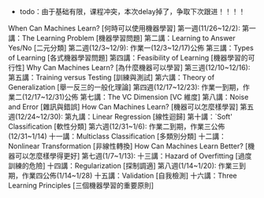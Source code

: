 

*  todo：由于基础有限，课程冲突，本次delay掉了，争取下次跟进！！！！

When Can Machines Learn? [何時可以使用機器學習]
第一週(11/26~12/2): 
第一講：The Learning Problem [機器學習問題] 
第二講：Learning to Answer Yes/No [二元分類]
第二週(12/3~12/9): 
作業一(12/3~12/17)公佈 
第三講：Types of Learning [各式機器學習問題] 
第四講：Feasibility of Learning [機器學習的可行性]
Why Can Machines Learn? [為什麼機器可以學習]
第三週(12/10~12/16): 
第五講：Training versus Testing [訓練與測試] 
第六講：Theory of Generalization [舉一反三的一般化理論]
第四週(12/17~12/23): 
作業一到期，作業二(12/17~12/31)公佈 
第七講：The VC Dimension [VC 維度] 
第八講：Noise and Error [雜訊與錯誤]
How Can Machines Learn? [機器可以怎麼樣學習]
第五週(12/24~12/30): 
第九講：Linear Regression [線性迴歸] 
第十講：`Soft' Classification [軟性分類]
第六週(12/31~1/6): 
作業二到期，作業三公佈(12/31~1/14) 
十一講：Multiclass Classification [多類別分類] 
十二講：Nonlinear Transformation [非線性轉換]
How Can Machines Learn Better? [機器可以怎麼樣學得更好]
第七週(1/7~1/13): 
十三講：Hazard of Overfitting [過度訓練的危險] 
十四講：Regularization [探制調適]
第八週(1/14~1/20): 
作業三到期，作業四公佈(1/14~1/28) 
十五講：Validation [自我檢測] 
十六講：Three Learning Principles [三個機器學習的重要原則]
